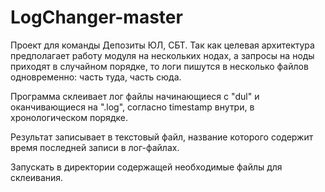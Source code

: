 # LogChanger-master
Проект для команды Депозиты ЮЛ, СБТ.
Так как целевая архитектура предполагает работу модуля на нескольких нодах, 
а запросы на ноды приходят в случайном порядке, то логи пишутся в несколько файлов одновременно: часть туда, часть сюда.

Программа склеивает лог файлы начинающиеся с "dul" и оканчивающиеся на ".log",
согласно timestamp внутри, в хронологическом порядке.

Результат записывает в текстовый файл, название которого содержит время последней записи в лог-файлах.

Запускать в директории содержащей необходимые файлы для склеивания.
